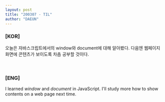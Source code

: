 ```yaml
---
layout: post
title: "200307 - TIL"
author: "DAEUN"
---
```


### [KOR]
오늘은 자바스크립트에서의 window와 document에 대해 알아봤다. 다음엔 웹페이지 화면에 콘텐츠가 보이도록 차츰 공부할 것이다.
<br><br><br>
### [ENG]
I learned _window_ and _document_ in JavaScript. I'll study more how to show contents on a web page next time.
